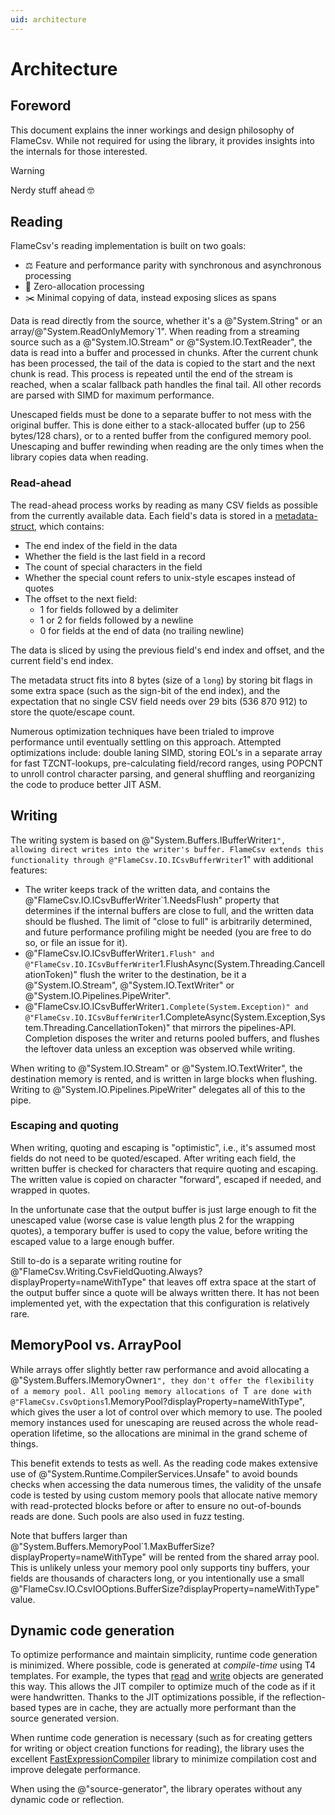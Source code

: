 ```yaml
---
uid: architecture
---
```


# Architecture

## Foreword

This document explains the inner workings and design philosophy of FlameCsv.
While not required for using the library, it provides insights into the internals for those interested.

> [!WARNING]
> Nerdy stuff ahead 🤓


## Reading

FlameCsv's reading implementation is built on two goals:

- ⚖️ Feature and performance parity with synchronous and asynchronous processing
- 🚀 Zero-allocation processing
- ✂️ Minimal copying of data, instead exposing slices as spans

Data is read directly from the source, whether it's a @"System.String" or an array/@"System.ReadOnlyMemory`1".
When reading from a streaming source such as a @"System.IO.Stream" or @"System.IO.TextReader", the data is read into a
buffer and processed in chunks. After the current chunk has been processed, the tail of the data is copied to the start
and the next chunk is read. This process is repeated until the end of the stream is reached, when a scalar fallback
path handles the final tail. All other records are parsed with SIMD for maximum performance.

Unescaped fields must be done to a separate buffer to not mess with the original buffer. This is done either to
a stack-allocated buffer (up to 256 bytes/128 chars), or to a rented buffer from the configured memory pool.
Unescaping and buffer rewinding when reading are the only times when the library copies data when reading.

### Read-ahead

The read-ahead process works by reading as many CSV fields as possible from the currently available data.
Each field's data is stored in a [metadata-struct](https://github.com/ovska/FlameCsv/blob/main/FlameCsv.Core/Reading/Internal/Meta.cs),
which contains:

- The end index of the field in the data
- Whether the field is the last field in a record
- The count of special characters in the field
- Whether the special count refers to unix-style escapes instead of quotes
- The offset to the next field:
  - 1 for fields followed by a delimiter
  - 1 or 2 for fields followed by a newline
  - 0 for fields at the end of data (no trailing newline)

The data is sliced by using the previous field's end index and offset, and the current field's end index.

The metadata struct fits into 8 bytes (size of a `long`) by storing bit flags in some extra space (such
as the sign-bit of the end index), and the expectation that no single CSV field needs over 29 bits
(536&nbsp;870&nbsp;912) to store the quote/escape count.

Numerous optimization techniques have been trialed to improve performance until eventually settling on this approach.
Attempted optimizations include: double laning SIMD, storing EOL's in a separate array for fast TZCNT-lookups,
pre-calculating field/record ranges, using POPCNT to unroll control character parsing, and general shuffling and
reorganizing the code to produce better JIT ASM.

## Writing

The writing system is based on @"System.Buffers.IBufferWriter`1", allowing direct writes into the writer's buffer.
FlameCsv extends this functionality through @"FlameCsv.IO.ICsvBufferWriter`1" with additional features:
 - The writer keeps track of the written data, and contains the @"FlameCsv.IO.ICsvBufferWriter`1.NeedsFlush" property that
   determines if the internal buffers are close to full, and the written data should be flushed. The limit of "close to full"
   is arbitrarily determined, and future performance profiling might be needed (you are free to do so, or file an issue for it).
 - @"FlameCsv.IO.ICsvBufferWriter`1.Flush" and @"FlameCsv.IO.ICsvBufferWriter`1.FlushAsync(System.Threading.CancellationToken)"
   flush the writer to the destination, be it a @"System.IO.Stream", @"System.IO.TextWriter" or @"System.IO.Pipelines.PipeWriter".
 - @"FlameCsv.IO.ICsvBufferWriter`1.Complete(System.Exception)" and @"FlameCsv.IO.ICsvBufferWriter`1.CompleteAsync(System.Exception,System.Threading.CancellationToken)"
   that mirrors the pipelines-API. Completion disposes the writer and returns pooled buffers,
   and flushes the leftover data unless an exception was observed while writing.

When writing to @"System.IO.Stream" or @"System.IO.TextWriter", the destination memory is rented, and is written in large
blocks when flushing. Writing to @"System.IO.Pipelines.PipeWriter" delegates all of this to the pipe.

### Escaping and quoting

When writing, quoting and escaping is "optimistic", i.e., it's assumed most fields do not need to be quoted/escaped.
After writing each field, the written buffer is checked for characters that require quoting and escaping.
The written value is copied on character "forward", escaped if needed, and wrapped in quotes.

In the unfortunate case that the output buffer is just large enough to fit the unescaped value (worse case is value length
plus 2 for the wrapping quotes), a temporary buffer is used to copy the value, before writing the escaped value
to a large enough buffer.

Still to-do is a separate writing routine for @"FlameCsv.Writing.CsvFieldQuoting.Always?displayProperty=nameWithType"
that leaves off extra space at the start of the output buffer since a quote will be always written there. It has not
been implemented yet, with the expectation that this configuration is relatively rare.

## MemoryPool vs. ArrayPool

While arrays offer slightly better raw performance and avoid allocating a @"System.Buffers.IMemoryOwner`1",
they don't offer the flexibility of a memory pool. All pooling memory allocations of `T` are done with
@"FlameCsv.CsvOptions`1.MemoryPool?displayProperty=nameWithType", which gives the user a lot of control over
which memory to use. The pooled memory instances used for unescaping are reused
across the whole read-operation lifetime, so the allocations are minimal in the grand scheme of things.

This benefit extends to tests as well. As the reading code makes extensive use of @"System.Runtime.CompilerServices.Unsafe"
to avoid bounds checks when accessing the data numerous times, the validity of the unsafe code is tested by using
custom memory pools that allocate native memory with read-protected blocks before or after to ensure no out-of-bounds reads are done.
Such pools are also used in fuzz testing.

Note that buffers larger than @"System.Buffers.MemoryPool`1.MaxBufferSize?displayProperty=nameWithType" will be
rented from the shared array pool. This is unlikely unless your memory pool only supports tiny buffers, your fields are thousands of characters long,
or you intentionally use a small @"FlameCsv.IO.CsvIOOptions.BufferSize?displayProperty=nameWithType" value.


## Dynamic code generation

To optimize performance and maintain simplicity, runtime code generation is minimized.
Where possible, code is generated at _compile-time_ using T4 templates.
For example, the types that [read](https://github.com/ovska/FlameCsv/blob/main/FlameCsv.Core/Runtime/Materializer.Generated.cs)
and [write](https://github.com/ovska/FlameCsv/blob/main/FlameCsv.Core/Runtime/Dematerializer.Generated.cs) objects are generated this way.
This allows the JIT compiler to optimize much of the code as if it were handwritten.
Thanks to the JIT optimizations possible, if the reflection-based types are in cache, they are actually more performant
than the source generated version.

When runtime code generation is necessary (such as for creating getters for writing or object creation functions for reading),
the library uses the excellent [FastExpressionCompiler](https://github.com/dadhi/FastExpressionCompiler) library to
minimize compilation cost and improve delegate performance.

When using the @"source-generator", the library operates without any dynamic code or reflection.
